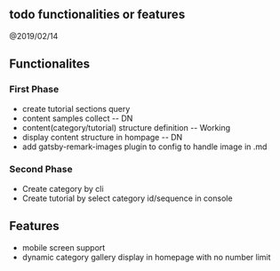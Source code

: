 todo functionalities or features
------------

@2019/02/14


## Functionalites

### First Phase
* create tutorial sections query
* content samples collect  --  DN
* content(category/tutorial) structure definition  -- Working
* display content structure in hompage  -- DN
* add gatsby-remark-images plugin to config to handle image in .md

### Second Phase
* Create category by cli
* Create tutorial by select category id/sequence in console



## Features

* mobile screen support
* dynamic category gallery display in homepage with no number limit